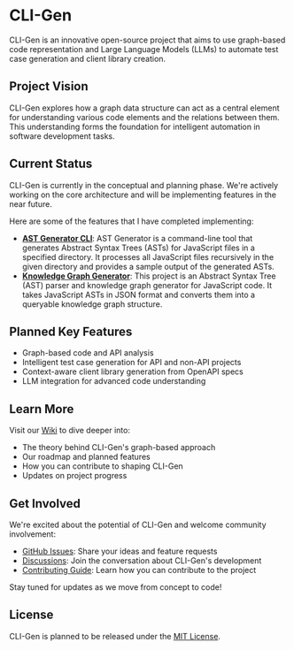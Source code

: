 # CLI-Gen

CLI-Gen is an innovative open-source project that aims to use graph-based code representation and Large Language Models (LLMs) to automate test case generation and client library creation.

## Project Vision

CLI-Gen explores how a graph data structure can act as a central element for understanding various code elements and the relations between them. This understanding forms the foundation for intelligent automation in software development tasks.

## Current Status

CLI-Gen is currently in the conceptual and planning phase. We're actively working on the core architecture and will be implementing features in the near future.

Here are some of the features that I have completed implementing:
- **[AST Generator CLI](https://github.com/parthasarathydNU/cli-gen/tree/main/jsCodeExplorer)**: AST Generator is a command-line tool that generates Abstract Syntax Trees (ASTs) for JavaScript files in a specified directory. It processes all JavaScript files recursively in the given directory and provides a sample output of the generated ASTs.
- **[Knowledge Graph Generator](https://github.com/parthasarathydNU/cli-gen/tree/main/astGraphCreator)**: This project is an Abstract Syntax Tree (AST) parser and knowledge graph generator for JavaScript code. It takes JavaScript ASTs in JSON format and converts them into a queryable knowledge graph structure.  

## Planned Key Features

- Graph-based code and API analysis
- Intelligent test case generation for API and non-API projects
- Context-aware client library generation from OpenAPI specs
- LLM integration for advanced code understanding

## Learn More

Visit our [Wiki](https://github.com/parthasarathydNU/cli-gen/wiki) to dive deeper into:

- The theory behind CLI-Gen's graph-based approach
- Our roadmap and planned features
- How you can contribute to shaping CLI-Gen
- Updates on project progress

## Get Involved

We're excited about the potential of CLI-Gen and welcome community involvement:

- [GitHub Issues](https://github.com/parthasarathydNU/cli-gen/issues): Share your ideas and feature requests
- [Discussions](https://github.com/parthasarathydNU/cli-gen/discussions): Join the conversation about CLI-Gen's development
- [Contributing Guide](https://github.com/parthasarathydNU/cli-gen/blob/main/Contributing.md): Learn how you can contribute to the project

Stay tuned for updates as we move from concept to code!

## License

CLI-Gen is planned to be released under the [MIT License](https://github.com/parthasarathydNU/cli-gen/blob/main/LICENSE).
